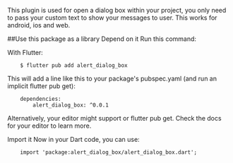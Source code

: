 <!-- 
This README describes the package. If you publish this package to pub.dev,
this README's contents appear on the landing page for your package.

For information about how to write a good package README, see the guide for
[writing package pages](https://dart.dev/guides/libraries/writing-package-pages). 

For general information about developing packages, see the Dart guide for
[creating packages](https://dart.dev/guides/libraries/create-library-packages)
and the Flutter guide for
[developing packages and plugins](https://flutter.dev/developing-packages). 
-->

This plugin is used for open a dialog box within your project, you only need to pass your 
custom text to show your messages to user. This works for android, ios and web.

##Use this package as a library
Depend on it
Run this command:

With Flutter:

```flutter
    $ flutter pub add alert_dialog_box
```

This will add a line like this to your package's pubspec.yaml (and run an implicit flutter pub get):

```flutter
    dependencies:
        alert_dialog_box: ^0.0.1
```

Alternatively, your editor might support or flutter pub get. Check the docs for your editor to learn more.

Import it
Now in your Dart code, you can use:

```flutter
    import 'package:alert_dialog_box/alert_dialog_box.dart';
```